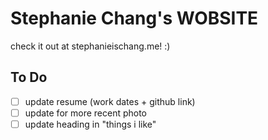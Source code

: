 # Stephanie Chang's WOBSITE
check it out at stephanieischang.me! :) 

## To Do
- [ ] update resume (work dates + github link)
- [ ] update for more recent photo
- [ ] update heading in "things i like"
